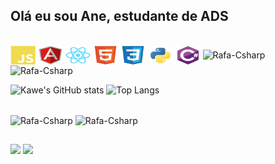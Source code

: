  ## Olá eu sou Ane, estudante de ADS

<div style="display: inline_block"><br>
  <img align="center" alt="Rafa-Js" height="30" width="40" src="https://raw.githubusercontent.com/devicons/devicon/master/icons/javascript/javascript-plain.svg">
  <img align="center" alt="Angular" height="30" width="40" src="https://raw.githubusercontent.com/devicons/devicon/master/icons/angularjs/angularjs-original.svg">
  <img align="center" alt="Rafa-React" height="30" width="40" src="https://raw.githubusercontent.com/devicons/devicon/master/icons/react/react-original.svg">
  <img align="center" alt="Rafa-HTML" height="30" width="40" src="https://raw.githubusercontent.com/devicons/devicon/master/icons/html5/html5-original.svg">
  <img align="center" alt="Rafa-CSS" height="30" width="40" src="https://raw.githubusercontent.com/devicons/devicon/master/icons/css3/css3-original.svg">
  <img align="center" alt="Rafa-Python" height="30" width="40" src="https://raw.githubusercontent.com/devicons/devicon/master/icons/python/python-original.svg">
  <img align="center" alt="Rafa-Csharp" height="30" width="40" src="https://raw.githubusercontent.com/devicons/devicon/master/icons/csharp/csharp-original.svg">
  <img align="center" alt="Rafa-Csharp" height="30" width="40" src="https://cdn.jsdelivr.net/gh/devicons/devicon@latest/icons/mysql/mysql-original-wordmark.svg" />
  <img align="center" alt="Rafa-Csharp" height="30" width="40"src="https://cdn.jsdelivr.net/gh/devicons/devicon@latest/icons/figma/figma-original.svg" />
</div>

![Kawe's GitHub stats](https://github-readme-stats.vercel.app/api?username=Ane_Ane&show_icons=true&theme=dracula)
![Top Langs](https://github-readme-stats.vercel.app/api/top-langs/?username=Ane_-&layout=compact&theme=dracula)
##


<div>
  <img  align="center" alt="Rafa-Csharp" height="30" width="40"<img src="https://cdn.jsdelivr.net/gh/devicons/devicon@latest/icons/kalilinux/kalilinux-original.svg" />
  <img align="center" alt="Rafa-Csharp" height="30" width="40"<img src="https://cdn.jsdelivr.net/gh/devicons/devicon@latest/icons/archlinux/archlinux-original.svg" />
</div>

 ##

<div>
 <a href="https://www.instagram.com/Ane__sttsv/" target="_blank"><img src="https://img.shields.io/badge/-Instagram-%23E4405F?style=for-the-badge&logo=instagram&logoColor=white" target="_blank"></a>
    <a href = "mailto:kassianeoli08@gmail.com"><img src="https://img.shields.io/badge/-Gmail-%23333?style=for-the-badge&logo=gmail&logoColor=white" target="_blank"></a>

</div>
